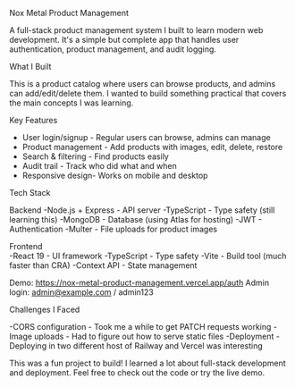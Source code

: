 Nox Metal Product Management

A full-stack product management system I built to learn modern web development. It's a simple but complete app that handles user authentication, product management, and audit logging.

What I Built

This is a product catalog where users can browse products, and admins can add/edit/delete them. I wanted to build something practical that covers the main concepts I was learning.

Key Features
- User login/signup - Regular users can browse, admins can manage
- Product management - Add products with images, edit, delete, restore
- Search & filtering - Find products easily
- Audit trail - Track who did what and when
- Responsive design- Works on mobile and desktop

Tech Stack

 Backend
-Node.js + Express - API server
-TypeScript - Type safety (still learning this)
-MongoDB - Database (using Atlas for hosting)
-JWT - Authentication
-Multer - File uploads for product images

Frontend  
-React 19 - UI framework
-TypeScript - Type safety
-Vite - Build tool (much faster than CRA)
-Context API - State management 

Demo: https://nox-metal-product-management.vercel.app/auth
Admin login: admin@example.com / admin123

Challenges I Faced

-CORS configuration - Took me a while to get PATCH requests working
-Image uploads - Had to figure out how to serve static files
-Deployment - Deploying in two different host of Railway and Vercel was interesting


This was a fun project to build! I learned a lot about full-stack development and deployment. Feel free to check out the code or try the live demo.


